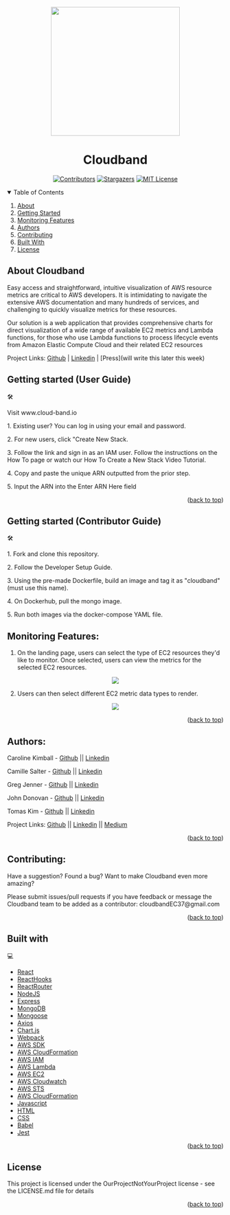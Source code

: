 <!--
*** This ReadMe used the template from https://github.com/othneildrew/Best-README-Template as an inspiration
-->

<a name='readme-top'></a>

<div align='center'>
<img src="https://cloudband.s3.amazonaws.com/tk0885_geometric_minimal_cloud_Logo_line_simple_4cc0c0da-cbd9-4d57-b6c8-d892979e2c27.png" height ="300px" width="300px" align="center">
  </a>
<h1>Cloudband</h1>

<!-- PROJECT SHIELDS -->

[![Contributors][contributors-shield]][contributors-url]
[![Stargazers][stars-shield]][stars-url]
[![MIT License][license-shield]][license-url]

</div>

<details open="open">
  <summary>Table of Contents</summary>
  <ol>
      <li><a href="#about-cloudband">About</a></li> 
      <li><a href="#getting-started">Getting Started</a></li>      
      <li><a href="#monitoring-features">Monitoring Features</a></li>
        <li><a href="#authors">Authors</a></li>      
        <li><a href="#contributing">Contributing</a></li>
        <li><a href="#built-with">Built With</a></li>
        <li><a href="#license">License</a></li>         
  </ol>
</details>


## About Cloudband
<p>
Easy access and straightforward, intuitive visualization of AWS resource metrics are critical to AWS developers. It is intimidating to navigate the extensive AWS documentation and many hundreds of services, and challenging to quickly visualize metrics for these resources.</p>

<p>Our solution is a web application that provides comprehensive charts for direct visualization of a wide range of available EC2 metrics and Lambda functions, for those who use Lambda functions to process lifecycle events from Amazon Elastic Compute Cloud and their related EC2 resources</p>

Project Links: [Github](https://github.com/oslabs-beta/cloudband) | [Linkedin](https://www.linkedin.com/addThisNext) | [Press](will write this later this week)


## Getting started (User Guide)
🛠️ 

<p>Visit www.cloud-band.io</p>

<p>1. Existing user? You can log in using your email and password.</p>

<p>2. For new users, click "Create New Stack.</p>

<p>3. Follow the link and sign in as an IAM user. Follow the instructions on the How To page or watch our How To Create a New Stack Video Tutorial.</p>

<p>4. Copy and paste the unique ARN outputted from the prior step.</p>

<p>5. Input the ARN into the Enter ARN Here field</p>

<p align="right">(<a href="#readme-top">back to top</a>)</p>


## Getting started (Contributor Guide)
🛠️ 

<p>1. Fork and clone this repository.</p>

<p>2. Follow the Developer Setup Guide.</p>

<p>3. Using the pre-made Dockerfile, build an image and tag it as "cloudband" (must use this name).</p>

<p>4. On Dockerhub, pull the mongo image.</p>

<p>5. Run both images via the docker-compose YAML file.</p>


## Monitoring Features:

1. On the landing page, users can select the type of EC2 resources they'd like to monitor. Once selected, users can view the metrics for the selected EC2 resources.

<p align="center">
<img src="insert-picture-of-landing-page-here" />
</p>

2. Users can then select different EC2 metric data types to render.

<p align="center">
<img src="image-of-dropdown-menu-options-here" />
</p>

<p align="right">(<a href="#readme-top">back to top</a>)</p>


## Authors:

Caroline Kimball - [Github](https://github.com/kimballcaroline) || [Linkedin](www.linkedin.com/in/kimballcaroline)

Camille Salter - [Github](https://github.com/CamSalter) || [Linkedin](www.linkedin.com/in/camille-salter)

Greg Jenner - [Github](https://github.com/gregjenner) || [Linkedin](www.linkedin.com/in/greg-o-jenner)

John Donovan - [Github](https://github.com/jodonovan845) || [Linkedin]()

Tomas Kim - [Github](https://github.com/tk0885) || [Linkedin](www.linkedin.com/in/tomasjskim)


Project Links: [Github](https://github.com/oslabs-beta/cloudband) || [Linkedin](https://www.linkedin.com/our-cloudband-project) || [Medium](https://medium.com/cloudbandwriteup)

<p align="right">(<a href="#readme-top">back to top</a>)</p>


## Contributing:

<p> Have a suggestion? Found a bug? Want to make Cloudband even more amazing?</p>
<p>Please submit issues/pull requests if you have feedback or message the Cloudband team to be added as a contributor: cloudbandEC37@gmail.com</p>

<p align="right">(<a href="#readme-top">back to top</a>)</p>


## Built with
   💻 

- [React](https://reactjs.org/)
- [ReactHooks](https://reactjs.org/docs/hooks-intro.html)
- [ReactRouter](https://reactrouter.com/)
- [NodeJS](https://nodejs.org/en/)
- [Express](https://expressjs.com/)
- [MongoDB](https://www.mongodb.com/)
- [Mongoose](https://mongoosejs.com/)
- [Axios](https://www.npmjs.com/package/axios)
- [Chart.js](https://www.chartjs.org/)
- [Webpack](https://webpack.js.org/)
- [AWS SDK](https://aws.amazon.com/sdk-for-javascript/)
- [AWS CloudFormation](https://aws.amazon.com/cloudformation/)
- [AWS IAM](https://aws.amazon.com/iam/)
- [AWS Lambda](https://aws.amazon.com/lambda/)
- [AWS EC2](https://aws.amazon.com/ec2/)
- [AWS Cloudwatch](https://aws.amazon.com/cloudwatch/)
- [AWS STS](https://aws.amazon.com/sts/)
- [AWS CloudFormation](https://aws.amazon.com/cloudformation/)
- [Javascript](https://www.javascript.com/)
- [HTML](https://html.com/)
- [CSS](https://www.w3schools.com/css/)
- [Babel](https://babeljs.io/)
- [Jest](https://jestjs.io/)

<p align="right">(<a href="#readme-top">back to top</a>)</p>


## License

This project is licensed under the OurProjectNotYourProject license - see the LICENSE.md file for details

<p align="right">(<a href="#readme-top">back to top</a>)</p>

<!-- MARKDOWN LINKS & IMAGES -->
<!-- https://www.markdownguide.org/basic-syntax/#reference-style-links -->

[contributors-shield]: https://img.shields.io/github/contributors/oslabs-beta/cloudband.svg?style=for-the-badge
[contributors-url]: https://github.com/oslabs-beta/cloudband/graphs/contributors
[stars-shield]: https://img.shields.io/github/stars/oslabs-beta/cloudband.svg?style=for-the-badge
[stars-url]: https://github.com/oslabs-beta/cloudband/stargazers
[license-shield]: https://img.shields.io/github/license/oslabs-beta/cloudband.svg?style=for-the-badge
[license-url]: https://github.com/oslabs-beta/cloudband/blob/master/LICENSE.txt


